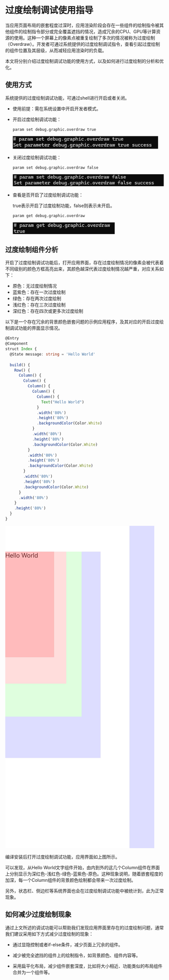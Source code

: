 # 过度绘制调试使用指导

当应用页面布局的嵌套程度过深时，应用渲染阶段会存在一些组件的绘制指令被其他组件的绘制指令部分或完全覆盖遮挡的情况，造成冗余的CPU、GPU等计算资源的使用。这种一个屏幕上的像素点被重复绘制了多次的情况被称为过度绘制（Overdraw）。开发者可通过系统提供的过度绘制调试指令，查看引起过度绘制的组件位置及其层级，从而减轻应用渲染时的负载。

本文将分别介绍过度绘制调试功能的使用方式，以及如何进行过度绘制的分析和优化。

## 使用方式

系统提供的过度绘制调试功能，可通过shell进行开启或者关闭。

- 使用前提：需在系统设置中开启开发者模式。

- 开启过度绘制调试功能：

  ```
  param set debug.graphic.overdraw true
  ```

  ![](figures/overdraw-enable.png)

- 关闭过度绘制调试功能：

  ```
  param set debug.graphic.overdraw false
  ```

  ![](figures/overdraw-disable.png)

- 查看是否开启了过度绘制调试功能：

  true表示开启了过度绘制功能，false则表示未开启。

  ```
  param get debug.graphic.overdraw
  ```

  ![](figures/overdraw-check.png)


## 过度绘制组件分析

开启了过度绘制调试功能后，打开应用界面，存在过度绘制情况的像素会被代表着不同级别的颜色方框高亮出来，其颜色越深代表过度绘制情况越严重，对应关系如下：

- 原色：无过度绘制情况
- 蓝紫色：存在一次过度绘制
- 绿色：存在两次过度绘制
- 浅红色：存在三次过度绘制
- 深红色：存在四次或更多次过度绘制


以下是一个存在冗余的背景颜色嵌套问题的示例应用程序，及其对应的开启过度绘制调试功能的界面显示情况。

```ts
@Entry
@Component
struct Index {
  @State message: string = 'Hello World'

  build() {
    Row() {
      Column() {
        Column() {
          Column() {
            Column() {
              Column() {
                Text("Hello World")
              }
              .width('80%')
              .height('80%')
              .backgroundColor(Color.White)
            }
            .width('80%')
            .height('80%')
            .backgroundColor(Color.White)
          }
          .width('80%')
          .height('80%')
          .backgroundColor(Color.White)
        }
        .width('80%')
        .height('80%')
        .backgroundColor(Color.White)
      }
      .width('80%')
    }
    .height('80%')
  }
}
```

![开启过度绘制功能后的示例程序界面](figures/overdraw-demo-enable.png)

编译安装后打开过度绘制调试功能，应用界面如上图所示。

可以发现，从Hello World文字组件开始，由内到外的这几个Column组件在界面上分别显示为深红色-浅红色-绿色-蓝紫色-原色。这种现象说明，随着嵌套程度的加深，每一个Column组件的背景颜色绘制都会带来一次过度绘制。

另外，状态栏、侧边栏等系统界面也会在过度绘制调试功能中被统计到，此为正常现象。

## 如何减少过度绘制现象

通过上文所述的调试功能可以帮助我们发现应用界面里存在的过度绘制问题，通常我们建议采用如下方式减少过度绘制的现象：

- 通过显隐控制或者if-else条件，减少页面上冗余的组件。

- 减少被完全遮挡的组件上的绘制指令，如背景颜色、组件内容等。

- 采用扁平化布局，减少组件嵌套深度，比如将大小相近、功能类似的布局组件合并为一个组件等。